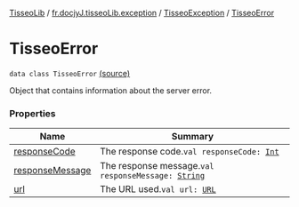[TisseoLib](../../../index.md) / [fr.docjyJ.tisseoLib.exception](../../index.md) / [TisseoException](../index.md) / [TisseoError](./index.md)

# TisseoError

`data class TisseoError` [(source)](https://github.com/docjyJ/TisseoLib/tree/master/src/main/kotlin/fr/docjyJ/tisseoLib/util/TisseoException.kt#L25)

Object that contains information about the server error.

### Properties

| Name | Summary |
|---|---|
| [responseCode](response-code.md) | The response code.`val responseCode: `[`Int`](https://kotlinlang.org/api/latest/jvm/stdlib/kotlin/-int/index.html) |
| [responseMessage](response-message.md) | The response message.`val responseMessage: `[`String`](https://kotlinlang.org/api/latest/jvm/stdlib/kotlin/-string/index.html) |
| [url](url.md) | The URL used.`val url: `[`URL`](https://docs.oracle.com/javase/6/docs/api/java/net/URL.html) |
